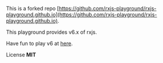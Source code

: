 This is a forked repo [https://github.com/rxjs-playground/rxjs-playground.github.io](https://github.com/rxjs-playground/rxjs-playground.github.io).

This playground provides v6.x of rxjs.

Have fun to play v6 at [here](https://tell-y.github.io/rxjs-playground.github.io).

License
**MIT**
